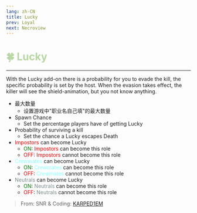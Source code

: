```yaml
---
lang: zh-CN
title: Lucky
prev: Loyal
next: Necroview
---
```


# <font color=#b8d7a3>🍀 <b>Lucky</b></font> <Badge text="Helpful" type="tip" vertical="middle"/>

***

With the Lucky add-on there is a probability for you to evade the kill, the specific probability is set by the host. When the evasion takes effect, the killer will see the shield-animation, but you not know anything.

- 最大数量
  - 设置游戏中"职业名自己填"的最大数量
- Spawn Chance
  - Set the percentage players have of getting Lucky
- Probability of surviving a kill
  - Set the chance a Lucky escapes Death
- <font color=red>Impostors</font> can become Lucky
  - <font color=green>ON</font>: <font color=red>Impostors</font> can become this role
  - <font color=red>OFF</font>: <font color=red>Impostors</font> cannot become this role
- <font color=#8cffff>Crewmates</font> can become Lucky
  - <font color=green>ON</font>: <font color=#8cffff>Crewmates</font> can become this role
  - <font color=red>OFF</font>: <font color=#8cffff>Crewmates</font> cannot become this role
- <font color=#7f8c8d>Neutrals</font> can become Lucky
  - <font color=green>ON</font>: <font color=#7f8c8d>Neutrals</font> can become this role
  - <font color=red>OFF</font>: <font color=#7f8c8d>Neutrals</font> cannot become this role

> From: SNR & Coding: [KARPED1EM](https://github.com/KARPED1EM)

